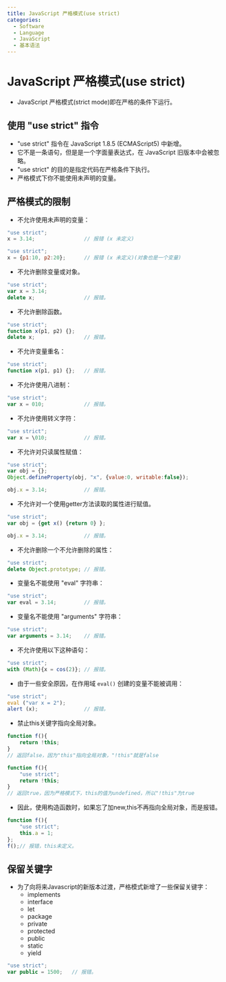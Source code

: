 ```yaml
---
title: JavaScript 严格模式(use strict)
categories:
  - Software
  - Language
  - JavaScript
  - 基本语法
---
```

# JavaScript 严格模式(use strict)

- JavaScript 严格模式(strict mode)即在严格的条件下运行。

## 使用 "use strict" 指令

- "use strict" 指令在 JavaScript 1.8.5 (ECMAScript5) 中新增。
- 它不是一条语句，但是是一个字面量表达式，在 JavaScript 旧版本中会被忽略。
- "use strict" 的目的是指定代码在严格条件下执行。
- 严格模式下你不能使用未声明的变量。

## 严格模式的限制

- 不允许使用未声明的变量：

```js
"use strict";
x = 3.14;                // 报错 (x 未定义)

"use strict";
x = {p1:10, p2:20};      // 报错 (x 未定义)(对象也是一个变量)
```

- 不允许删除变量或对象。

```js
"use strict";
var x = 3.14;
delete x;                // 报错。
```

- 不允许删除函数。

```js
"use strict";
function x(p1, p2) {};
delete x;                // 报错。
```

- 不允许变量重名：

```js
"use strict";
function x(p1, p1) {};   // 报错。
```

- 不允许使用八进制：

```js
"use strict";
var x = 010;             // 报错。
```

- 不允许使用转义字符：

```js
"use strict";
var x = \010;            // 报错。
```

- 不允许对只读属性赋值：

```js
"use strict";
var obj = {};
Object.defineProperty(obj, "x", {value:0, writable:false});

obj.x = 3.14;            // 报错。
```

- 不允许对一个使用getter方法读取的属性进行赋值。

```js
"use strict";
var obj = {get x() {return 0} };

obj.x = 3.14;            // 报错。
```

- 不允许删除一个不允许删除的属性：

```js
"use strict";
delete Object.prototype; // 报错。
```

- 变量名不能使用 "eval" 字符串：

```js
"use strict";
var eval = 3.14;         // 报错。
```

- 变量名不能使用 "arguments" 字符串：

```js
"use strict";
var arguments = 3.14;    // 报错。
```

- 不允许使用以下这种语句：

```js
"use strict";
with (Math){x = cos(2)}; // 报错。
```

- 由于一些安全原因，在作用域 `eval()` 创建的变量不能被调用：

```js
"use strict";
eval ("var x = 2");
alert (x);               // 报错。
```

- 禁止this关键字指向全局对象。

```js
function f(){
    return !this;
}
// 返回false，因为"this"指向全局对象，"!this"就是false

function f(){
    "use strict";
    return !this;
}
// 返回true，因为严格模式下，this的值为undefined，所以"!this"为true
```

- 因此，使用构造函数时，如果忘了加new,this不再指向全局对象，而是报错。

```js
function f(){
    "use strict";
    this.a = 1;
};
f();// 报错，this未定义。
```



## 保留关键字

- 为了向将来Javascript的新版本过渡，严格模式新增了一些保留关键字：
    - implements
    - interface
    - let
    - package
    - private
    - protected
    - public
    - static
    - yield

```js
"use strict";
var public = 1500;   // 报错。
```